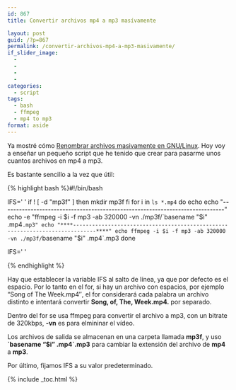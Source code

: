 ```yaml
---
id: 867
title: Convertir archivos mp4 a mp3 masívamente

layout: post
guid: /?p=867
permalink: /convertir-archivos-mp4-a-mp3-masivamente/
if_slider_image:
  -
  -
  -
  -
categories:
  - script
tags:
  - bash
  - ffmpeg
  - mp4 to mp3
format: aside
---
```

Ya mostré cómo <a href="/renombrar-archivos-masivamente-en/" target="_blank">Renombrar archivos masivamente en GNU/Linux</a>. Hoy voy a enseñar un pequeño script que he tenido que crear para pasarme unos cuantos archivos en mp4 a mp3.

<!--ad-->

Es bastante sencillo a la vez que útil:

{% highlight bash %}#!/bin/bash

IFS='
'
if  ! [ -d "mp3f" ]
then
   mkdir mp3f
fi
for i in `ls *.mp4`
do
   echo
   echo "****-----------------------------------------------------------------------------****"
   echo -e "ffmpeg -i $i -f mp3 -ab 320000 -vn ./mp3f/`basename "$i" .mp4`.mp3"
   echo "****-----------------------------------------------------------------------------****"
   echo
   ffmpeg -i $i -f mp3 -ab 320000 -vn ./mp3f/`basename "$i" .mp4`.mp3
done

IFS=' '

{% endhighlight %}

Hay que establecer la variable IFS al salto de línea, ya que por defecto es el espacio. Por lo tanto en el for, si hay un archivo con espacios, por ejemplo &#8220;Song of The Week.mp4&#8243;, el for considerará cada palabra un archivo distinto e intentará convertir **Song, of, The, Week.mp4.** por separado.

Dentro del for se usa ffmpeg para convertir el archivo a mp3, con un bitrate de 320kbps, **-vn** es para elmininar el vídeo.

Los archivos de salida se almacenan en una carpeta llamada **mp3f**, y uso **\`basename &#8220;$i&#8221; .mp4\`.mp3** para cambiar la extensión del archivo de **mp4** a **mp3**.

Por último, fijamos IFS a su valor predeterminado.



{% include _toc.html %}
